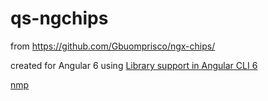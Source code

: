 # qs-ngchips
from https://github.com/Gbuomprisco/ngx-chips/

created for Angular 6 using 
[Library support in Angular CLI 6](https://github.com/angular/angular-cli/wiki/stories-create-library)

[nmp](https://www.npmjs.com/package/qs-ngchips)
